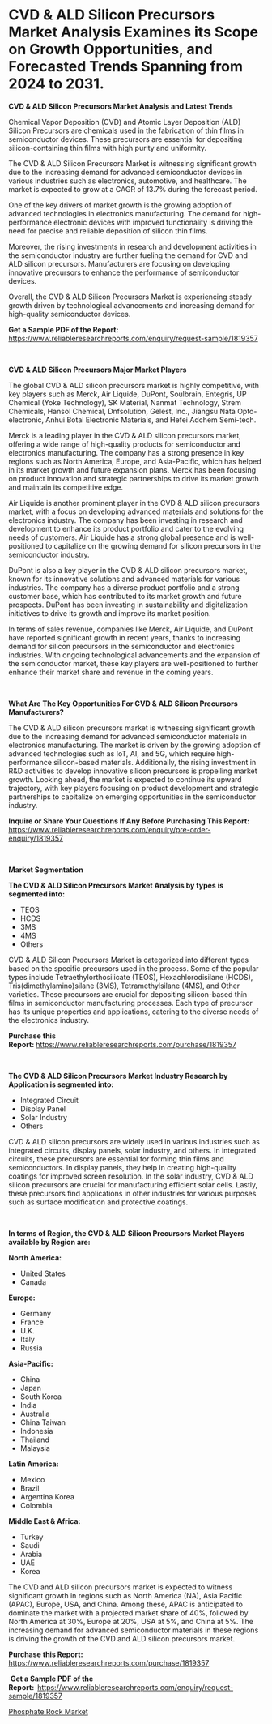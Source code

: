 <p><h1>CVD & ALD Silicon Precursors Market Analysis Examines its Scope on Growth Opportunities, and Forecasted Trends Spanning from 2024 to 2031.</h1></p><p><strong>CVD & ALD Silicon Precursors Market Analysis and Latest Trends</strong></p>
<p><p>Chemical Vapor Deposition (CVD) and Atomic Layer Deposition (ALD) Silicon Precursors are chemicals used in the fabrication of thin films in semiconductor devices. These precursors are essential for depositing silicon-containing thin films with high purity and uniformity.</p><p>The CVD & ALD Silicon Precursors Market is witnessing significant growth due to the increasing demand for advanced semiconductor devices in various industries such as electronics, automotive, and healthcare. The market is expected to grow at a CAGR of 13.7% during the forecast period.</p><p>One of the key drivers of market growth is the growing adoption of advanced technologies in electronics manufacturing. The demand for high-performance electronic devices with improved functionality is driving the need for precise and reliable deposition of silicon thin films.</p><p>Moreover, the rising investments in research and development activities in the semiconductor industry are further fueling the demand for CVD and ALD silicon precursors. Manufacturers are focusing on developing innovative precursors to enhance the performance of semiconductor devices.</p><p>Overall, the CVD & ALD Silicon Precursors Market is experiencing steady growth driven by technological advancements and increasing demand for high-quality semiconductor devices.</p></p>
<p><strong>Get a Sample PDF of the Report:&nbsp;</strong> <a href="https://www.reliableresearchreports.com/enquiry/request-sample/1819357">https://www.reliableresearchreports.com/enquiry/request-sample/1819357</a></p>
<p>&nbsp;</p>
<p><strong>CVD & ALD Silicon Precursors Major Market Players</strong></p>
<p><p>The global CVD & ALD silicon precursors market is highly competitive, with key players such as Merck, Air Liquide, DuPont, Soulbrain, Entegris, UP Chemical (Yoke Technology), SK Material, Nanmat Technology, Strem Chemicals, Hansol Chemical, Dnfsolution, Gelest, Inc., Jiangsu Nata Opto-electronic, Anhui Botai Electronic Materials, and Hefei Adchem Semi-tech.</p><p>Merck is a leading player in the CVD & ALD silicon precursors market, offering a wide range of high-quality products for semiconductor and electronics manufacturing. The company has a strong presence in key regions such as North America, Europe, and Asia-Pacific, which has helped in its market growth and future expansion plans. Merck has been focusing on product innovation and strategic partnerships to drive its market growth and maintain its competitive edge.</p><p>Air Liquide is another prominent player in the CVD & ALD silicon precursors market, with a focus on developing advanced materials and solutions for the electronics industry. The company has been investing in research and development to enhance its product portfolio and cater to the evolving needs of customers. Air Liquide has a strong global presence and is well-positioned to capitalize on the growing demand for silicon precursors in the semiconductor industry.</p><p>DuPont is also a key player in the CVD & ALD silicon precursors market, known for its innovative solutions and advanced materials for various industries. The company has a diverse product portfolio and a strong customer base, which has contributed to its market growth and future prospects. DuPont has been investing in sustainability and digitalization initiatives to drive its growth and improve its market position.</p><p>In terms of sales revenue, companies like Merck, Air Liquide, and DuPont have reported significant growth in recent years, thanks to increasing demand for silicon precursors in the semiconductor and electronics industries. With ongoing technological advancements and the expansion of the semiconductor market, these key players are well-positioned to further enhance their market share and revenue in the coming years.</p></p>
<p>&nbsp;</p>
<p><strong>What Are The Key Opportunities For CVD & ALD Silicon Precursors Manufacturers?</strong></p>
<p><p>The CVD & ALD silicon precursors market is witnessing significant growth due to the increasing demand for advanced semiconductor materials in electronics manufacturing. The market is driven by the growing adoption of advanced technologies such as IoT, AI, and 5G, which require high-performance silicon-based materials. Additionally, the rising investment in R&D activities to develop innovative silicon precursors is propelling market growth. Looking ahead, the market is expected to continue its upward trajectory, with key players focusing on product development and strategic partnerships to capitalize on emerging opportunities in the semiconductor industry.</p></p>
<p><strong>Inquire or Share Your Questions If Any Before Purchasing This Report:</strong> <a href="https://www.reliableresearchreports.com/enquiry/pre-order-enquiry/1819357">https://www.reliableresearchreports.com/enquiry/pre-order-enquiry/1819357</a></p>
<p>&nbsp;</p>
<p><strong>Market Segmentation</strong></p>
<p><strong>The CVD & ALD Silicon Precursors Market Analysis by types is segmented into:</strong></p>
<p><ul><li>TEOS</li><li>HCDS</li><li>3MS</li><li>4MS</li><li>Others</li></ul></p>
<p><p>CVD & ALD Silicon Precursors Market is categorized into different types based on the specific precursors used in the process. Some of the popular types include Tetraethylorthosilicate (TEOS), Hexachlorodisilane (HCDS), Tris(dimethylamino)silane (3MS), Tetramethylsilane (4MS), and Other varieties. These precursors are crucial for depositing silicon-based thin films in semiconductor manufacturing processes. Each type of precursor has its unique properties and applications, catering to the diverse needs of the electronics industry.</p></p>
<p><strong>Purchase this Report:&nbsp;</strong><a href="https://www.reliableresearchreports.com/purchase/1819357">https://www.reliableresearchreports.com/purchase/1819357</a></p>
<p>&nbsp;</p>
<p><strong>The CVD & ALD Silicon Precursors Market Industry Research by Application is segmented into:</strong></p>
<p><ul><li>Integrated Circuit</li><li>Display Panel</li><li>Solar Industry</li><li>Others</li></ul></p>
<p><p>CVD & ALD silicon precursors are widely used in various industries such as integrated circuits, display panels, solar industry, and others. In integrated circuits, these precursors are essential for forming thin films and semiconductors. In display panels, they help in creating high-quality coatings for improved screen resolution. In the solar industry, CVD & ALD silicon precursors are crucial for manufacturing efficient solar cells. Lastly, these precursors find applications in other industries for various purposes such as surface modification and protective coatings.</p></p>
<p>&nbsp;</p>
<p><strong>In terms of Region, the CVD & ALD Silicon Precursors Market Players available by Region are:</strong></p>
<p>
    <p> <strong> North America: </strong>
        <ul>
            <li>United States</li>
            <li>Canada</li>
        </ul>
        </p> 
    <p> <strong> Europe: </strong>
        <ul>
            <li>Germany</li>
            <li>France</li>
            <li>U.K.</li>
            <li>Italy</li>
            <li>Russia</li>
        </ul>
        </p> 
    <p> <strong> Asia-Pacific: </strong>
        <ul>
            <li>China</li>
            <li>Japan</li>
            <li>South Korea</li>
            <li>India</li>
            <li>Australia</li>
            <li>China Taiwan</li>
            <li>Indonesia</li>
            <li>Thailand</li>
            <li>Malaysia</li>
        </ul>
        </p> 
    <p> <strong> Latin America: </strong>
        <ul>
            <li>Mexico</li>
            <li>Brazil</li>
            <li>Argentina Korea</li>
            <li>Colombia</li>
        </ul>
        </p> 
    <p> <strong> Middle East & Africa: </strong>
        <ul>
            <li>Turkey</li>
            <li>Saudi</li>
            <li>Arabia</li>
            <li>UAE</li>
            <li>Korea</li>
        </ul>
    </p>
    </p>
<p><p>The CVD and ALD silicon precursors market is expected to witness significant growth in regions such as North America (NA), Asia Pacific (APAC), Europe, USA, and China. Among these, APAC is anticipated to dominate the market with a projected market share of 40%, followed by North America at 30%, Europe at 20%, USA at 5%, and China at 5%. The increasing demand for advanced semiconductor materials in these regions is driving the growth of the CVD and ALD silicon precursors market.</p></p>
<p><strong>Purchase this Report: </strong><a href="https://www.reliableresearchreports.com/purchase/1819357">https://www.reliableresearchreports.com/purchase/1819357</a></p>
<p>&nbsp;<strong>Get a Sample PDF of the Report:&nbsp;&nbsp;</strong><a href="https://www.reliableresearchreports.com/enquiry/request-sample/1819357">https://www.reliableresearchreports.com/enquiry/request-sample/1819357</a></p>
<p><strong></strong></p>
<p><p><a href="https://silk-columnist-571.notion.site/Phosphate-Rock-Market-Centers-on-Aspects-such-as-Market-Growth-Market-Share-Market-Opportunity-an-051bd920bc934ed59ab7649f1543a12d">Phosphate Rock Market</a></p></p>